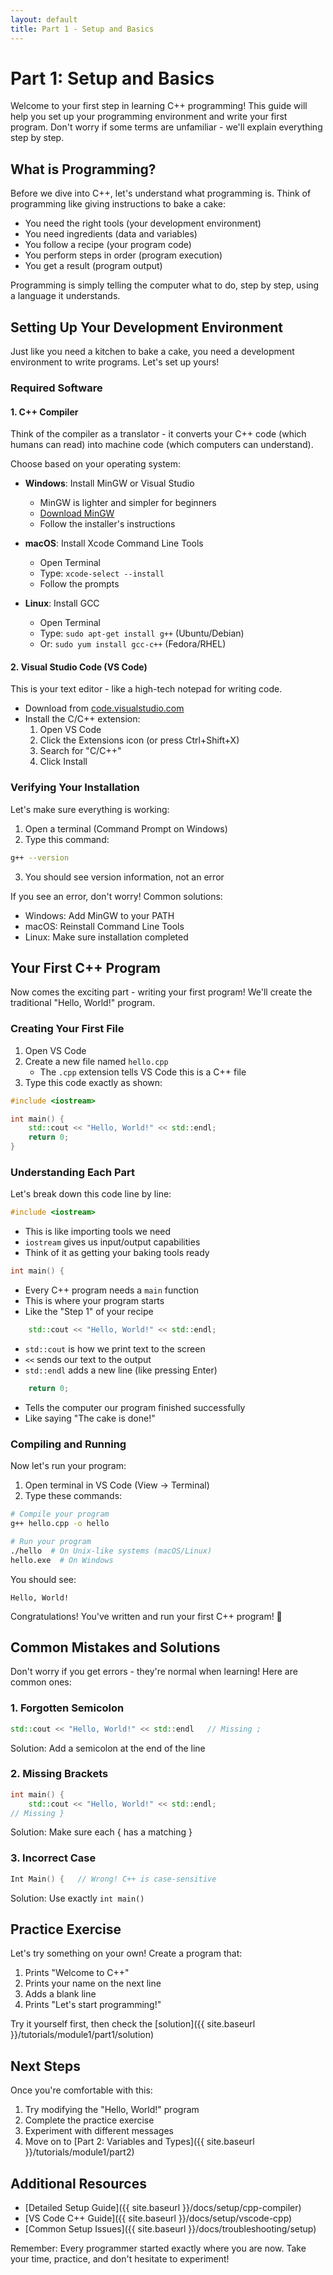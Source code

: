 ```yaml
---
layout: default
title: Part 1 - Setup and Basics
---
```


# Part 1: Setup and Basics

Welcome to your first step in learning C++ programming! This guide will help you set up your programming environment and write your first program. Don't worry if some terms are unfamiliar - we'll explain everything step by step.

## What is Programming?

Before we dive into C++, let's understand what programming is. Think of programming like giving instructions to bake a cake:
- You need the right tools (your development environment)
- You need ingredients (data and variables)
- You follow a recipe (your program code)
- You perform steps in order (program execution)
- You get a result (program output)

Programming is simply telling the computer what to do, step by step, using a language it understands.

## Setting Up Your Development Environment

Just like you need a kitchen to bake a cake, you need a development environment to write programs. Let's set up yours!

### Required Software

#### 1. C++ Compiler
Think of the compiler as a translator - it converts your C++ code (which humans can read) into machine code (which computers can understand).

Choose based on your operating system:
- **Windows**: Install MinGW or Visual Studio
  - MinGW is lighter and simpler for beginners
  - [Download MinGW](https://sourceforge.net/projects/mingw/)
  - Follow the installer's instructions
  
- **macOS**: Install Xcode Command Line Tools
  - Open Terminal
  - Type: `xcode-select --install`
  - Follow the prompts
  
- **Linux**: Install GCC
  - Open Terminal
  - Type: `sudo apt-get install g++` (Ubuntu/Debian)
  - Or: `sudo yum install gcc-c++` (Fedora/RHEL)

#### 2. Visual Studio Code (VS Code)
This is your text editor - like a high-tech notepad for writing code.
- Download from [code.visualstudio.com](https://code.visualstudio.com)
- Install the C/C++ extension:
  1. Open VS Code
  2. Click the Extensions icon (or press Ctrl+Shift+X)
  3. Search for "C/C++"
  4. Click Install

### Verifying Your Installation

Let's make sure everything is working:
1. Open a terminal (Command Prompt on Windows)
2. Type this command:
```bash
g++ --version
```
3. You should see version information, not an error

If you see an error, don't worry! Common solutions:
- Windows: Add MinGW to your PATH
- macOS: Reinstall Command Line Tools
- Linux: Make sure installation completed

## Your First C++ Program

Now comes the exciting part - writing your first program! We'll create the traditional "Hello, World!" program.

### Creating Your First File

1. Open VS Code
2. Create a new file named `hello.cpp`
   - The `.cpp` extension tells VS Code this is a C++ file
3. Type this code exactly as shown:

```cpp
#include <iostream>

int main() {
    std::cout << "Hello, World!" << std::endl;
    return 0;
}
```

### Understanding Each Part

Let's break down this code line by line:

```cpp
#include <iostream>
```
- This is like importing tools we need
- `iostream` gives us input/output capabilities
- Think of it as getting your baking tools ready

```cpp
int main() {
```
- Every C++ program needs a `main` function
- This is where your program starts
- Like the "Step 1" of your recipe

```cpp
    std::cout << "Hello, World!" << std::endl;
```
- `std::cout` is how we print text to the screen
- `<<` sends our text to the output
- `std::endl` adds a new line (like pressing Enter)

```cpp
    return 0;
```
- Tells the computer our program finished successfully
- Like saying "The cake is done!"

### Compiling and Running

Now let's run your program:

1. Open terminal in VS Code (View → Terminal)
2. Type these commands:

```bash
# Compile your program
g++ hello.cpp -o hello

# Run your program
./hello  # On Unix-like systems (macOS/Linux)
hello.exe  # On Windows
```

You should see:
```
Hello, World!
```

Congratulations! You've written and run your first C++ program! 🎉

## Common Mistakes and Solutions

Don't worry if you get errors - they're normal when learning! Here are common ones:

### 1. Forgotten Semicolon
```cpp
std::cout << "Hello, World!" << std::endl   // Missing ;
```
Solution: Add a semicolon at the end of the line

### 2. Missing Brackets
```cpp
int main() {
    std::cout << "Hello, World!" << std::endl;
// Missing }
```
Solution: Make sure each { has a matching }

### 3. Incorrect Case
```cpp
Int Main() {   // Wrong! C++ is case-sensitive
```
Solution: Use exactly `int main()`

## Practice Exercise

Let's try something on your own! Create a program that:
1. Prints "Welcome to C++"
2. Prints your name on the next line
3. Adds a blank line
4. Prints "Let's start programming!"

Try it yourself first, then check the [solution]({{ site.baseurl }}/tutorials/module1/part1/solution)

## Next Steps

Once you're comfortable with this:
1. Try modifying the "Hello, World!" program
2. Complete the practice exercise
3. Experiment with different messages
4. Move on to [Part 2: Variables and Types]({{ site.baseurl }}/tutorials/module1/part2)

## Additional Resources
- [Detailed Setup Guide]({{ site.baseurl }}/docs/setup/cpp-compiler)
- [VS Code C++ Guide]({{ site.baseurl }}/docs/setup/vscode-cpp)
- [Common Setup Issues]({{ site.baseurl }}/docs/troubleshooting/setup)

Remember: Every programmer started exactly where you are now. Take your time, practice, and don't hesitate to experiment!
